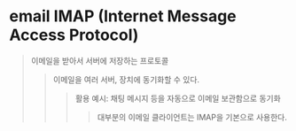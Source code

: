 # email IMAP (Internet Message Access Protocol)

> 이메일을 받아서 서버에 저장하는 프로토콜
>
> > 이메일을 여러 서버, 장치에 동기화할 수 있다.
> >
> > > 활용 예시: 채팅 메시지 등을 자동으로 이메일 보관함으로 동기화
> > >
> > > > 대부분의 이메일 클라이언트는 IMAP을 기본으로 사용한다.
